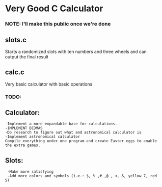 # Very Good C Calculator
### NOTE: I'll make this public once we're done

## slots.c
Starts a randomized slots with ten numbers and three wheels and can output the final result

## calc.c
Very basic calculator with basic operations

### TODO:

## Calculator:
    -Implement a more expandable base for calculations.
    -IMPLEMENT BEDMAS
    -Do research to figure out what and astronomical calculator is
    -Implement astronomical calculator
    Compile everything under one program and create Easter eggs to enable the extra games.    

## Slots:
     -Make more satisfying
     -Add more colors and symbols (i.e.: $, % ,# ,@ , <, &, yellow 7, red 5)
